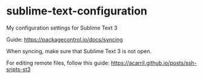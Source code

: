# sublime-text-configuration
My configuration settings for Sublime Text 3

Guide: https://packagecontrol.io/docs/syncing

When syncing, make sure that Sublime Text 3 is not open.

For editing remote files, follow this guide: https://acarril.github.io/posts/ssh-sripts-st3
